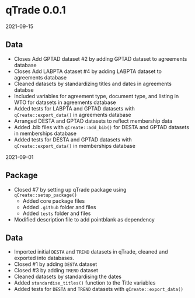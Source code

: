 # qTrade 0.0.1

2021-09-15

## Data

* Closes Add GPTAD dataset #2 by adding GPTAD dataset to agreements database
* Closes Add LABPTA dataset #4 by adding LABPTA dataset to agreements database
* Cleaned datasets by standardizing titles and dates in agreements databse
* Included variables for agreement type, document type, and listing in WTO for datasets in agreements database
* Added tests for LABPTA and GPTAD datasets with `qCreate::export_data()` in agreements database
* Arranged DESTA and GPTAD datasets to reflect membership data
* Added .bib files with `qCreate::add_bib()` for DESTA and GPTAD datasets in memberships database
* Added tests for DESTA and GPTAD datasets with `qCreate::export_data()` in memberships database

2021-09-01

## Package

* Closed #7 by setting up qTrade package using `qCreate::setup_package()`
  * Added core package files
  * Added `.github` folder and files
  * Added `tests` folder and files
* Modified description file to add pointblank as dependency
  
## Data

* Imported initial `DESTA` and `TREND` datasets in qTrade, cleaned and exported into databases.
* Closed #1 by adding `DESTA` dataset
* Closed #3 by adding `TREND` dataset
* Cleaned datasets by standardising the dates
* Added `standardise_titles()` function to the Title variables
* Added tests for `DESTA` and `TREND` datasets with `qCreate::export_data()`

